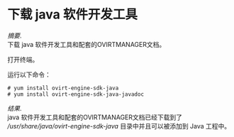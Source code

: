 # 下载 java 软件开发工具

*摘要*.  
下载 java 软件开发工具和配套的OVIRTMANAGER文档。

打开终端。

运行以下命令：

    # yum install ovirt-engine-sdk-java
    # yum install ovirt-engine-sdk-java-javadoc
            

*结果*.  
java 软件开发工具和配套的OVIRTMANAGER文档已经下载到了
*/usr/share/java/ovirt-engine-sdk-java* 目录中并且可以被添加到 Java
工程中。


